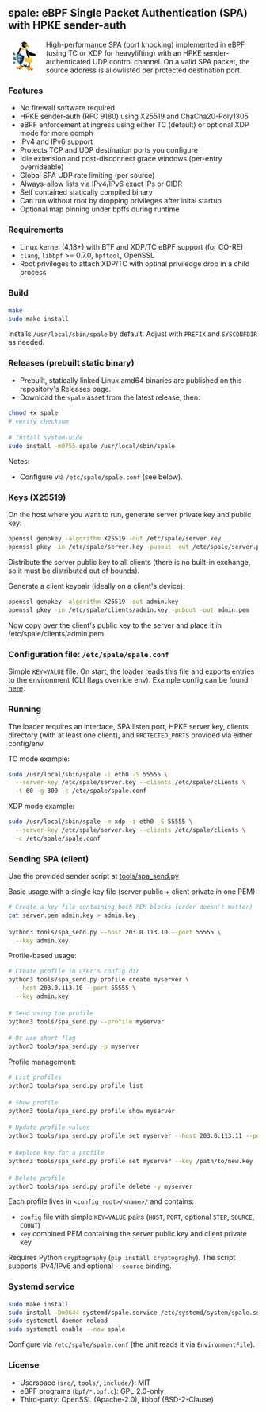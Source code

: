 ## spale: eBPF Single Packet Authentication (SPA) with HPKE sender-auth

<img src="doc/spale.jpg" alt="spale project avatar" align="left" width="64" style="margin-right: 12px; margin-bottom: 6px;">

High-performance SPA (port knocking) implemented in eBPF (using TC or XDP for heavylifting) with an HPKE sender-authenticated UDP control channel. On a valid SPA packet, the source address is allowlisted per protected destination port.

### Features
- No firewall software required
- HPKE sender-auth (RFC 9180) using X25519 and ChaCha20-Poly1305
- eBPF enforcement at ingress using either TC (default) or optional XDP mode for more oomph
- IPv4 and IPv6 support
- Protects TCP and UDP destination ports you configure
- Idle extension and post-disconnect grace windows (per-entry overrideable)
- Global SPA UDP rate limiting (per source)
- Always-allow lists via IPv4/IPv6 exact IPs or CIDR
- Self contained statically compiled binary
- Can run without root by dropping privileges after inital startup
- Optional map pinning under bpffs during runtime

### Requirements
- Linux kernel (4.18+) with BTF and XDP/TC eBPF support (for CO-RE)
- `clang`, `libbpf` >= 0.7.0, `bpftool`, OpenSSL
- Root privileges to attach XDP/TC with optinal priviledge drop in a child process

### Build
```bash
make
sudo make install
```

Installs `/usr/local/sbin/spale` by default. Adjust with `PREFIX` and `SYSCONFDIR` as needed.

### Releases (prebuilt static binary)
- Prebuilt, statically linked Linux amd64 binaries are published on this repository's Releases page.
- Download the `spale` asset from the latest release, then:
```bash
chmod +x spale
# verify checksum

# Install system-wide
sudo install -m0755 spale /usr/local/sbin/spale
```
Notes:
- Configure via `/etc/spale/spale.conf` (see below).

### Keys (X25519)
On the host where you want to run, generate server private key and public key:
```bash
openssl genpkey -algorithm X25519 -out /etc/spale/server.key
openssl pkey -in /etc/spale/server.key -pubout -out /etc/spale/server.pem
```

Distribute the server public key to all clients (there is no built-in exchange, so it must be distributed out of bounds).

Generate a client keypair (ideally on a client's device):
```bash
openssl genpkey -algorithm X25519 -out admin.key
openssl pkey -in /etc/spale/clients/admin.key -pubout -out admin.pem
```

Now copy over the client's public key to the server and place it in /etc/spale/clients/admin.pem

### Configuration file: `/etc/spale/spale.conf`
Simple `KEY=VALUE` file. On start, the loader reads this file and exports entries to the environment (CLI flags override env). 
Example config can be found [here](doc/spale.conf.example).

### Running
The loader requires an interface, SPA listen port, HPKE server key, clients directory (with at least one client), and `PROTECTED_PORTS` provided via either config/env.

TC mode example:
```bash
sudo /usr/local/sbin/spale -i eth0 -S 55555 \
  --server-key /etc/spale/server.key --clients /etc/spale/clients \
  -t 60 -g 300 -c /etc/spale/spale.conf
```

XDP mode example:
```bash
sudo /usr/local/sbin/spale -m xdp -i eth0 -S 55555 \
  --server-key /etc/spale/server.key --clients /etc/spale/clients \
  -c /etc/spale/spale.conf
```

### Sending SPA (client)
Use the provided sender script at [tools/spa_send.py](tools/spa_send.py)

Basic usage with a single key file (server public + client private in one PEM):
```bash
# Create a key file containing both PEM blocks (order doesn't matter)
cat server.pem admin.key > admin.key

python3 tools/spa_send.py --host 203.0.113.10 --port 55555 \
  --key admin.key
```

Profile-based usage:
```bash
# Create profile in user's config dir
python3 tools/spa_send.py profile create myserver \
  --host 203.0.113.10 --port 55555 \
  --key admin.key

# Send using the profile
python3 tools/spa_send.py --profile myserver

# Or use short flag
python3 tools/spa_send.py -p myserver
```

Profile management:
```bash
# List profiles
python3 tools/spa_send.py profile list

# Show profile
python3 tools/spa_send.py profile show myserver

# Update profile values
python3 tools/spa_send.py profile set myserver --host 203.0.113.11 --port 55556

# Replace key for a profile
python3 tools/spa_send.py profile set myserver --key /path/to/new.key

# Delete profile
python3 tools/spa_send.py profile delete -y myserver
```

Each profile lives in `<config_root>/<name>/` and contains:
- `config` file with simple `KEY=VALUE` pairs (`HOST`, `PORT`, optional `STEP`, `SOURCE`, `COUNT`)
- `key` combined PEM containing the server public key and client private key

Requires Python `cryptography` (`pip install cryptography`). The script supports IPv4/IPv6 and optional `--source` binding.

### Systemd service
```bash
sudo make install
sudo install -Dm0644 systemd/spale.service /etc/systemd/system/spale.service
sudo systemctl daemon-reload
sudo systemctl enable --now spale
```

Configure via `/etc/spale/spale.conf` (the unit reads it via `EnvironmentFile`).

### License
- Userspace (`src/`, `tools/`, `include/`): MIT
- eBPF programs (`bpf/*.bpf.c`): GPL-2.0-only
- Third-party: OpenSSL (Apache-2.0), libbpf (BSD-2-Clause)


